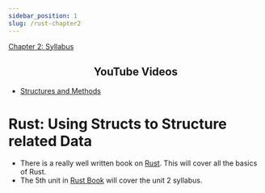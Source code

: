 ```yaml
---
sidebar_position: 1
slug: /rust-chapter2
---
```


[Chapter 2: Syllabus](./rust-unit2)

<center><h2> YouTube Videos </h2></center>

- [Structures and Methods](https://www.youtube.com/watch?v=gi0AQ78diSA&list=PLLqEtX6ql2EyPAZ1M2_C0GgVd4A-_L4_5&index=10)

# Rust: Using Structs to Structure related Data

- There is a really well written book on [Rust](https://doc.rust-lang.org/book/). This will cover all the basics of Rust.
- The 5th unit in [Rust Book](https://doc.rust-lang.org/book/) will cover the unit 2 syllabus.
